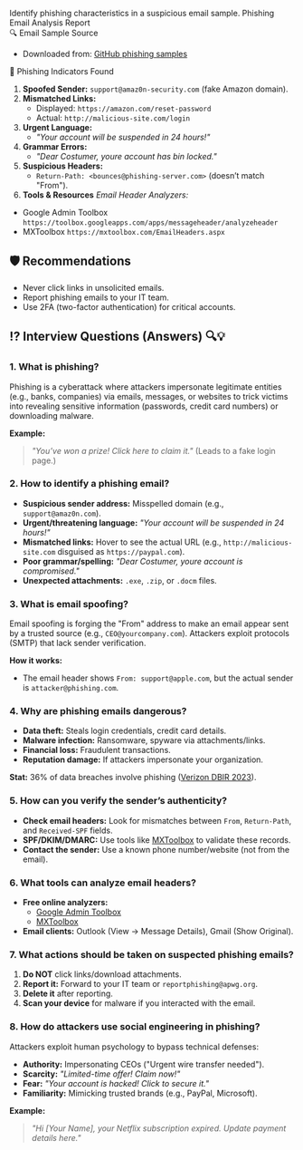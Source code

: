 Identify phishing characteristics in a suspicious email sample.
 Phishing Email Analysis Report  
🔍 Email Sample Source 
- Downloaded from: [GitHub phishing samples](https://www.phishing.org/phishing-examples)  

🚩 Phishing Indicators Found
1. **Spoofed Sender:** `support@amaz0n-security.com` (fake Amazon domain).  
2. **Mismatched Links:**  
   - Displayed: `https://amazon.com/reset-password`  
   - Actual: `http://malicious-site.com/login`  
3. **Urgent Language:**  
   - *"Your account will be suspended in 24 hours!"*  
4. **Grammar Errors:**  
   - *"Dear Costumer, youre account has bin locked."*  
5. **Suspicious Headers:**  
   - `Return-Path: <bounces@phishing-server.com>` (doesn’t match "From").
6.  **Tools & Resources**
    *Email Header Analyzers:*
   - Google Admin Toolbox  `https://toolbox.googleapps.com/apps/messageheader/analyzeheader`
   - MXToolbox  `https://mxtoolbox.com/EmailHeaders.aspx`

## 🛡️ **Recommendations**  
- Never click links in unsolicited emails.  
- Report phishing emails to your IT team.  
- Use 2FA (two-factor authentication) for critical accounts.  

## ⁉ **Interview Questions (Answers)**  🔍💡
### **1. What is phishing?**  
Phishing is a cyberattack where attackers impersonate legitimate entities (e.g., banks, companies) via emails, messages, or websites to trick victims into revealing sensitive information (passwords, credit card numbers) or downloading malware.  

**Example:**  
> *"You’ve won a prize! Click here to claim it."* (Leads to a fake login page.)  

### **2. How to identify a phishing email?**  
- **Suspicious sender address:** Misspelled domain (e.g., `support@amaz0n.com`).  
- **Urgent/threatening language:** *"Your account will be suspended in 24 hours!"*  
- **Mismatched links:** Hover to see the actual URL (e.g., `http://malicious-site.com` disguised as `https://paypal.com`).  
- **Poor grammar/spelling:** *"Dear Costumer, youre account is compromised."*  
- **Unexpected attachments:** `.exe`, `.zip`, or `.docm` files.  

### **3. What is email spoofing?**  
Email spoofing is forging the "From" address to make an email appear sent by a trusted source (e.g., `CEO@yourcompany.com`). Attackers exploit protocols (SMTP) that lack sender verification.  

**How it works:**  
- The email header shows `From: support@apple.com`, but the actual sender is `attacker@phishing.com`.  


### **4. Why are phishing emails dangerous?**  
- **Data theft:** Steals login credentials, credit card details.  
- **Malware infection:** Ransomware, spyware via attachments/links.  
- **Financial loss:** Fraudulent transactions.  
- **Reputation damage:** If attackers impersonate your organization.  

**Stat:** 36% of data breaches involve phishing ([Verizon DBIR 2023](https://www.verizon.com/business/resources/reports/dbir/)).  


### **5. How can you verify the sender’s authenticity?**  
- **Check email headers:** Look for mismatches between `From`, `Return-Path`, and `Received-SPF` fields.  
- **SPF/DKIM/DMARC:** Use tools like [MXToolbox](https://mxtoolbox.com/EmailHeaders.aspx) to validate these records.  
- **Contact the sender:** Use a known phone number/website (not from the email).  


### **6. What tools can analyze email headers?**  
- **Free online analyzers:**  
  - [Google Admin Toolbox](https://toolbox.googleapps.com/apps/messageheader/)  
  - [MXToolbox](https://mxtoolbox.com/EmailHeaders.aspx)  
- **Email clients:** Outlook (View → Message Details), Gmail (Show Original).


### **7. What actions should be taken on suspected phishing emails?**  
1. **Do NOT** click links/download attachments.  
2. **Report it:** Forward to your IT team or `reportphishing@apwg.org`.  
3. **Delete it** after reporting.  
4. **Scan your device** for malware if you interacted with the email.  


### **8. How do attackers use social engineering in phishing?**  
Attackers exploit human psychology to bypass technical defenses:  
- **Authority:** Impersonating CEOs ("Urgent wire transfer needed").  
- **Scarcity:** *"Limited-time offer! Claim now!"*  
- **Fear:** *"Your account is hacked! Click to secure it."*  
- **Familiarity:** Mimicking trusted brands (e.g., PayPal, Microsoft).  

**Example:**  
> *"Hi [Your Name], your Netflix subscription expired. Update payment details here."*  

   
